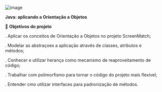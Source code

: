 
![image](https://github.com/user-attachments/assets/0904b618-835e-4303-82b0-c3092224ccaf)


**Java: aplicando a Orientação a Objetos**

🔨 **Objetivos do projeto**

. Aplicar os conceitos de Orientação a Objetos no projeto ScreenMatch;

. Modelar as abstraçoes a aplicação através de classes, atributos e métodos;

. Conhecer e utilizar herança como mecanismo de reaproveitamento de código;

. Trabalhar com polimorfismo para tornar o código do projeto mais flexível;

. Entender cmo utilizar interfaces para padronização de métodos.
